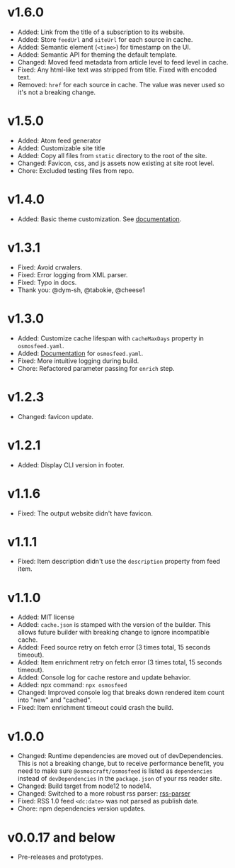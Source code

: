 # v1.6.0

- Added: Link from the title of a subscription to its website.
- Added: Store `feedUrl` and `siteUrl` for each source in cache.
- Added: Semantic element (`<time>`) for timestamp on the UI.
- Added: Semantic API for theming the default template.
- Changed: Moved feed metadata from article level to feed level in cache.
- Fixed: Any html-like text was stripped from title. Fixed with encoded text.
- Removed: `href` for each source in cache. The value was never used so it's not a breaking change.

# v1.5.0

- Added: Atom feed generator
- Added: Customizable site title
- Added: Copy all files from `static` directory to the root of the site.
- Changed: Favicon, css, and js assets now existing at site root level.
- Chore: Excluded testing files from repo.

# v1.4.0

- Added: Basic theme customization. See [documentation](docs/customization-guide.md).

# v1.3.1

- Fixed: Avoid crwalers.
- Fixed: Error logging from XML parser.
- Fixed: Typo in docs.
- Thank you: @dym-sh, @tabokie, @cheese1

# v1.3.0

- Added: Customize cache lifespan with `cacheMaxDays` property in `osmosfeed.yaml`.
- Added: [Documentation](docs/osmosfeed-yaml-reference.md) for `osmosfeed.yaml`.
- Fixed: More intuitive logging during build.
- Chore: Refactored parameter passing for `enrich` step.

# v1.2.3

- Changed: favicon update.

# v1.2.1

- Added: Display CLI version in footer.

# v1.1.6

- Fixed: The output website didn't have favicon.

# v1.1.1

- Fixed: Item description didn't use the `description` property from feed item.

# v1.1.0

- Added: MIT license
- Added: `cache.json` is stamped with the version of the builder. This allows future builder with breaking change to ignore incompatible cache.
- Added: Feed source retry on fetch error (3 times total, 15 seconds timeout).
- Added: Item enrichment retry on fetch error (3 times total, 15 seconds timeout).
- Added: Console log for cache restore and update behavior.
- Added: npx command: `npx osmosfeed`
- Changed: Improved console log that breaks down rendered item count into "new" and "cached".
- Fixed: Item enrichment timeout could crash the build.

# v1.0.0

- Changed: Runtime dependencies are moved out of devDependencies. This is not a breaking change, but to receive performance benefit, you need to make sure `@osmoscraft/osmosfeed` is listed as `dependencies` instead of `devDependencies` in the `package.json` of your rss reader site.
- Changed: Build target from node12 to node14.
- Changed: Switched to a more robust rss parser: [rss-parser](https://github.com/rbren/rss-parser)
- Fixed: RSS 1.0 feed `<dc:date>` was not parsed as publish date.
- Chore: npm dependencies version updates.

# v0.0.17 and below

- Pre-releases and prototypes.
